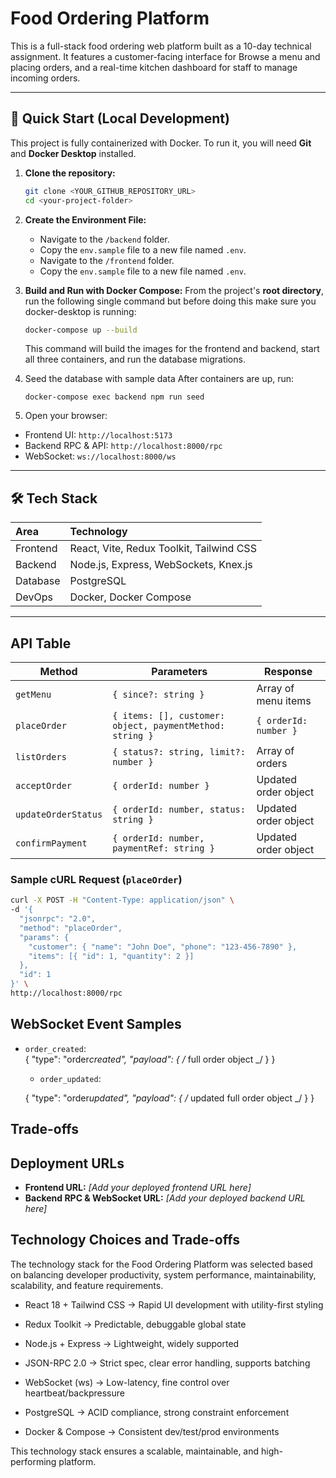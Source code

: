 # Food Ordering Platform

This is a full-stack food ordering web platform built as a 10-day technical assignment. It features a customer-facing interface for Browse a menu and placing orders, and a real-time kitchen dashboard for staff to manage incoming orders.

---

## 🚀 Quick Start (Local Development)

This project is fully containerized with Docker. To run it, you will need **Git** and **Docker Desktop** installed.

1.  **Clone the repository:**

    ```sh
    git clone <YOUR_GITHUB_REPOSITORY_URL>
    cd <your-project-folder>
    ```

2.  **Create the Environment File:**

    - Navigate to the `/backend` folder.
    - Copy the `env.sample` file to a new file named `.env`.
    - Navigate to the `/frontend` folder.
    - Copy the `env.sample` file to a new file named `.env`.

3.  **Build and Run with Docker Compose:**
    From the project's **root directory**, run the following single command but before doing this make sure you docker-desktop is running:

    ```sh
    docker-compose up --build
    ```

    This command will build the images for the frontend and backend, start all three containers, and run the database migrations.

4.  Seed the database with sample data
    After containers are up, run:

        docker-compose exec backend npm run seed

5.  Open your browser:

- Frontend UI: `http://localhost:5173`
- Backend RPC & API: `http://localhost:8000/rpc`
- WebSocket: `ws://localhost:8000/ws`

---

## 🛠️ Tech Stack

| Area     | Technology                               |
| :------- | :--------------------------------------- |
| Frontend | React, Vite, Redux Toolkit, Tailwind CSS |
| Backend  | Node.js, Express, WebSockets, Knex.js    |
| Database | PostgreSQL                               |
| DevOps   | Docker, Docker Compose                   |

---

## API Table

| Method              | Parameters                                               | Response              |
| ------------------- | -------------------------------------------------------- | --------------------- |
| `getMenu`           | `{ since?: string }`                                     | Array of menu items   |
| `placeOrder`        | `{ items: [], customer: object, paymentMethod: string }` | `{ orderId: number }` |
| `listOrders`        | `{ status?: string, limit?: number }`                    | Array of orders       |
| `acceptOrder`       | `{ orderId: number }`                                    | Updated order object  |
| `updateOrderStatus` | `{ orderId: number, status: string }`                    | Updated order object  |
| `confirmPayment`    | `{ orderId: number, paymentRef: string }`                | Updated order object  |

### Sample cURL Request (`placeOrder`)

```sh
curl -X POST -H "Content-Type: application/json" \
-d '{
  "jsonrpc": "2.0",
  "method": "placeOrder",
  "params": {
    "customer": { "name": "John Doe", "phone": "123-456-7890" },
    "items": [{ "id": 1, "quantity": 2 }]
  },
  "id": 1
}' \
http://localhost:8000/rpc

```

## WebSocket Event Samples

- `order_created`:  
   {
  "type": "order*created",
  "payload": { /* full order object \_/ }
  }

  - `order_updated`:

  {
  "type": "order*updated",
  "payload": { /* updated full order object \_/ }
  }

## Trade-offs

## Deployment URLs

- **Frontend URL:** _[Add your deployed frontend URL here]_
- **Backend RPC & WebSocket URL:** _[Add your deployed backend URL here]_

## Technology Choices and Trade-offs

The technology stack for the Food Ordering Platform was selected based on balancing developer productivity, system performance, maintainability, scalability, and feature requirements.

- React 18 + Tailwind CSS → Rapid UI development with utility-first styling

- Redux Toolkit → Predictable, debuggable global state

- Node.js + Express → Lightweight, widely supported

- JSON-RPC 2.0 → Strict spec, clear error handling, supports batching

- WebSocket (ws) → Low-latency, fine control over heartbeat/backpressure

- PostgreSQL → ACID compliance, strong constraint enforcement

- Docker & Compose → Consistent dev/test/prod environments

This technology stack ensures a scalable, maintainable, and high-performing platform.
